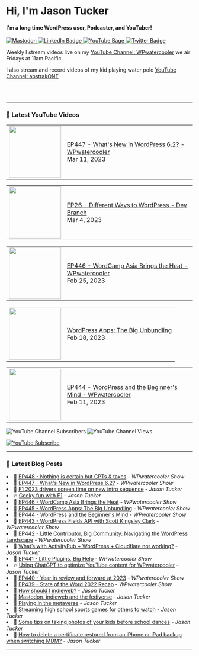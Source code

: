 # Hi, I'm Jason Tucker

#### I'm a long time WordPress user, Podcaster, and YouTuber!

<div id="badges">
  <a href="https://simian.rodeo/@jasontucker">
<img alt="Mastodon" src="https://img.shields.io/mastodon/follow/109265629430158597?domain=https%3A%2F%2Fsimian.rodeo&label=Follow%20%40jasontucker%40simianrodeo%20on%20Mastodon&logo=mastodon&style=for-the-badge">
  </a>
  <a href="https://linkedin.com/in/jasontucker">
    <img src="https://img.shields.io/badge/LinkedIn-blue?style=for-the-badge&logo=linkedin&logoColor=white" alt="LinkedIn Badge"/>
  </a>
  <a href="https://youtube.com/wpwatercooler">
    <img src="https://img.shields.io/youtube/channel/views/UCJwt6pUOwhJgmcJ9j-uS5Jw?label=YouTube&logo=YOUTUBE&style=for-the-badge" alt="YouTube Bage">
  </a>
  <a href="https://twitter.com/jasontucker">
    <img src="https://img.shields.io/badge/Twitter-grey?style=for-the-badge&logo=twitter&logoColor=white" alt="Twitter Badge"/>
  </a>
</div>


Weekly I stream videos live on my [YouTube Channel: WPwatercooler](https://youtube.com/wpwatercooler) we air Fridays at 11am Pacific.

I also stream and record videos of my kid playing water polo [YouTube Channel: abstrakONE](https://youtube.com/abstrakone)



<br />
<br />

---

### 🎥 Latest YouTube Videos

<!-- YOUTUBE:START --><table><tr><td><a href="https://www.youtube.com/watch?v=11fuZVS3lS8"><img width="140px" src="https://i.ytimg.com/vi/11fuZVS3lS8/mqdefault.jpg"></a></td>
<td><a href="https://www.youtube.com/watch?v=11fuZVS3lS8">EP447 - What&#39;s New in WordPress 6.2? - WPwatercooler</a><br/>Mar 11, 2023</td></tr></table>
<table><tr><td><a href="https://www.youtube.com/watch?v=hEfMsgQW46U"><img width="140px" src="https://i.ytimg.com/vi/hEfMsgQW46U/mqdefault.jpg"></a></td>
<td><a href="https://www.youtube.com/watch?v=hEfMsgQW46U">EP26 - Different Ways to WordPress - Dev Branch</a><br/>Mar 4, 2023</td></tr></table>
<table><tr><td><a href="https://www.youtube.com/watch?v=mWZ0_BlGP40"><img width="140px" src="https://i.ytimg.com/vi/mWZ0_BlGP40/mqdefault.jpg"></a></td>
<td><a href="https://www.youtube.com/watch?v=mWZ0_BlGP40">EP446 - WordCamp Asia Brings the Heat - WPwatercooler</a><br/>Feb 25, 2023</td></tr></table>
<table><tr><td><a href="https://www.youtube.com/watch?v=t07u_n9EOdc"><img width="140px" src="https://i.ytimg.com/vi/t07u_n9EOdc/mqdefault.jpg"></a></td>
<td><a href="https://www.youtube.com/watch?v=t07u_n9EOdc">WordPress Apps: The Big Unbundling</a><br/>Feb 18, 2023</td></tr></table>
<table><tr><td><a href="https://www.youtube.com/watch?v=jLgNkzfOF8M"><img width="140px" src="https://i.ytimg.com/vi/jLgNkzfOF8M/mqdefault.jpg"></a></td>
<td><a href="https://www.youtube.com/watch?v=jLgNkzfOF8M">EP444 - WordPress and the Beginner&#39;s Mind - WPwatercooler</a><br/>Feb 11, 2023</td></tr></table>
<!-- YOUTUBE:END -->


![YouTube Channel Subscribers](https://img.shields.io/youtube/channel/subscribers/UCJwt6pUOwhJgmcJ9j-uS5Jw?style=social)
![YouTube Channel Views](https://img.shields.io/youtube/channel/views/UCJwt6pUOwhJgmcJ9j-uS5Jw?style=social)
<br />

[![YouTube Subscribe](https://img.shields.io/badge/YouTube_@wpwatercooler-SUBSCRIBE-red?logo=youtube&style=for-the-badge&logoColor=red)](https://www.youtube.com/wpwatercooler?sub_confirmation=1) 




---

### 📑 Latest Blog Posts

<!-- BLOG-POST-LIST:START --><li>🚀 <a href='https://wpwatercooler.com/wpwatercooler/ep448-nothing-is-certain-but-cpts-taxes/'>EP448 - Nothing is certain but CPTs &amp; taxes</a> - <em>WPwatercooler Show</em></li><li>💫 <a href='https://wpwatercooler.com/wpwatercooler/ep447-whats-new-in-wordpress-6-2/'>EP447 - What&#39;s New in WordPress 6.2?</a> - <em>WPwatercooler Show</em></li><li>🚀 <a href='https://jasontucker.blog/14443/f1-2023-drivers-screen-time-on-new-intro-sequence'>F1 2023 drivers screen time on new intro sequence</a> - <em>Jason Tucker</em></li><li>🔥 <a href='https://jasontucker.blog/14399/geeky-fun-with-f1'>Geeky fun with F1</a> - <em>Jason Tucker</em></li><li>💫 <a href='https://wpwatercooler.com/wpwatercooler/ep446-wordcamp-asia-brings-the-heat/'>EP446 - WordCamp Asia Brings the Heat</a> - <em>WPwatercooler Show</em></li><li>💯 <a href='https://wpwatercooler.com/wpwatercooler/ep445-wordpress-apps-the-big-unbundling/'>EP445 - WordPress Apps: The Big Unbundling</a> - <em>WPwatercooler Show</em></li><li>🚀 <a href='https://wpwatercooler.com/wpwatercooler/ep444-wordpress-and-the-beginners-mind/'>EP444 - WordPress and the Beginner&#39;s Mind</a> - <em>WPwatercooler Show</em></li><li>💫 <a href='https://wpwatercooler.com/wpwatercooler/ep443-wordpress-fields-api-with-scott-kingsley-clark/'>EP443 - WordPress Fields API with Scott Kingsley Clark</a> - <em>WPwatercooler Show</em></li><li>💯 <a href='https://wpwatercooler.com/wpwatercooler/ep442-little-contributor-big-community-navigating-the-wordpress-landscape/'>EP442 - Little Contributor, Big Community: Navigating the WordPress Landscape</a> - <em>WPwatercooler Show</em></li><li>🚀 <a href='https://jasontucker.blog/14308/whats-with-activitypub-wordpress-cloudflare-not-working'>What’s with ActivityPub + WordPress + Cloudflare not working?</a> - <em>Jason Tucker</em></li><li>💫 <a href='https://wpwatercooler.com/wpwatercooler/ep441-little-plugins-big-help/'>EP441 - Little Plugins, Big Help</a> - <em>WPwatercooler Show</em></li><li>🔥 <a href='https://jasontucker.blog/14252/using-chatgpt-to-optimize-youtube-content-for-wpwatercooler'>Using ChatGPT to optimize YouTube content for WPwatercooler</a> - <em>Jason Tucker</em></li><li>💯 <a href='https://wpwatercooler.com/wpwatercooler/ep440-year-in-review-and-forward-at-2023/'>EP440 - Year in review and forward at 2023</a> - <em>WPwatercooler Show</em></li><li>🚀 <a href='https://wpwatercooler.com/wpwatercooler/ep439-state-of-the-word-2022-recap/'>EP439 - State of the Word 2022 Recap</a> - <em>WPwatercooler Show</em></li><li>💫 <a href='https://jasontucker.blog/14193/how-should-i-indieweb'>How should I indieweb?</a> - <em>Jason Tucker</em></li><li>🌮 <a href='https://jasontucker.blog/14183/mastodon-indieweb-and-the-fediverse'>Mastodon, indieweb and the fediverse</a> - <em>Jason Tucker</em></li><li>🚀 <a href='https://jasontucker.blog/14112/playing-in-the-metaverse'>Playing in the metaverse</a> - <em>Jason Tucker</em></li><li>🚀 <a href='https://jasontucker.blog/14057/streaming-high-school-sports-games-for-others-to-watch'>Streaming high school sports games for others to watch</a> - <em>Jason Tucker</em></li><li>🌮 <a href='https://jasontucker.blog/14018/some-tips-on-taking-photos-of-your-kids-before-school-dances'>Some tips on taking photos of your kids before school dances</a> - <em>Jason Tucker</em></li><li>💯 <a href='https://jasontucker.blog/14005/how-to-delete-a-certificate-restored-from-an-iphone-or-ipad-backup-when-switching-mdm'>How to delete a certificate restored from an iPhone or iPad backup when switching MDM?</a> - <em>Jason Tucker</em></li><!-- BLOG-POST-LIST:END -->


---

